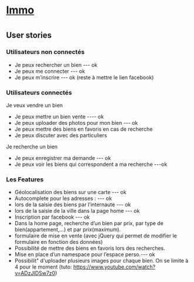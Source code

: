 # [Immo](https://immobilier-production.herokuapp.com/)

# 

## User stories



### Utilisateurs non connectés

- Je peux rechercher un bien --- ok
- Je peux me connecter --- ok
- Je peux m’inscrire --- ok (reste à mettre le lien facebook)



### Utilisateurs  connectés

Je veux vendre un bien

- Je peux mettre un bien vente ---- ok
- Je peux uploader des photos pour mon bien --- ok
- Je peux mettre des biens en favoris en cas de recherche
- Je peux discuter avec des particuliers

Je recherche un bien

- Je peux enregistrer ma demande  --- ok
- Je peux voir les biens qui correspondent a ma recherche ---ok

### Les Features

- Géolocalisation des biens sur une carte --- ok
- Autocomplete pour les adresses : --- ok
- lors de la saisie des biens par l’internaute --- ok
- lors de la saisie de la ville dans la page home --- ok
- Inscription par facebook --- ok
- Dans la home page, recherche d’un bien par prix, par type de bien(appartement,…) et par prix(maximum).
- formulaire de mise en vente (avec jQuery qui permet de modifier le formulaire en fonction des données)
- Possibilité de mettre des biens en favoris lors des recherches.
- Mise en place d’un namespace pour l’espace perso.--- ok
- Possibilit" d'uploader plusieurs images pour chaque bien. On se limite à 4 pour le moment (tuto: https://www.youtube.com/watch?v=ADzJIDSw7z0)
